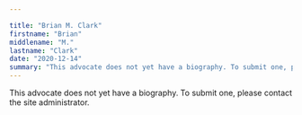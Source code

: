 ```yaml
---

title: "Brian M. Clark"
firstname: "Brian"
middlename: "M."
lastname: "Clark"
date: "2020-12-14"
summary: "This advocate does not yet have a biography. To submit one, please contact the site administrator."
---
```

This advocate does not yet have a biography. To submit one, please contact the site administrator.

